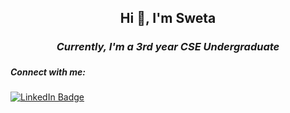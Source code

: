 ## <h2 align="center">Hi 👋, I'm Sweta</h2>
### *<h4 align="center">Currently, I'm a 3rd year CSE Undergraduate</h4>*

<h5 align="left">Connect with me: </h5>
<a href="https://www.linkedin.com/in/sweta-singh-932b34206/"><img src="https://img.shields.io/badge/LinkedIn-blue?style=for-the-badge&logo=linkedin&logoColor=white" alt="LinkedIn Badge"></a>
